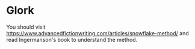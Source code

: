 # Glork

You should visit
https://www.advancedfictionwriting.com/articles/snowflake-method/
and read Ingermanson's book to understand the method.

